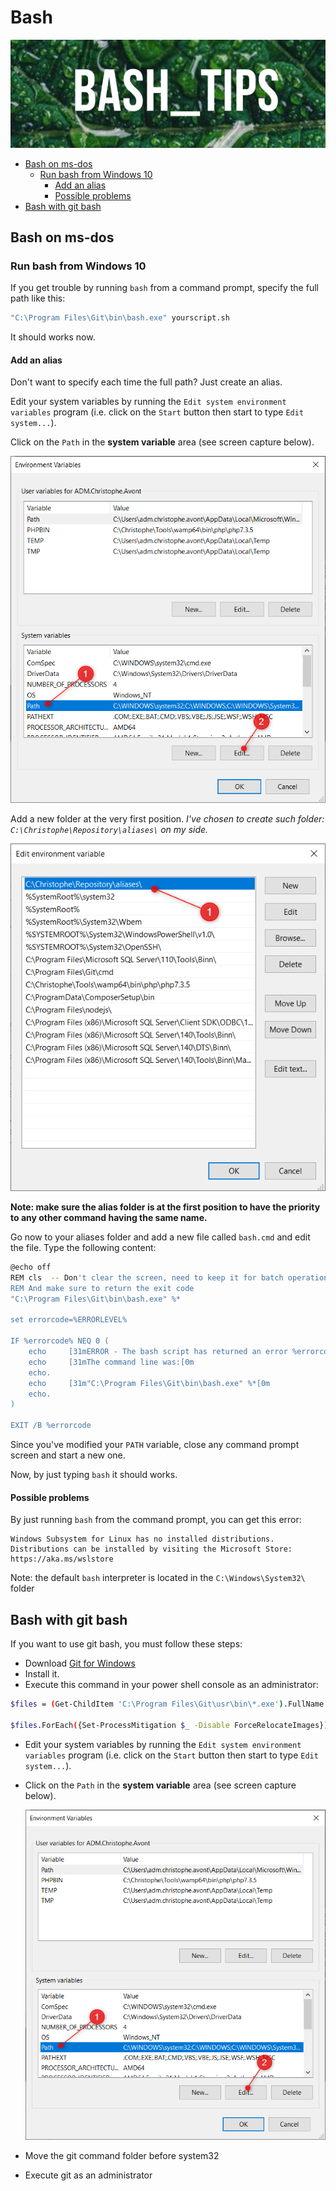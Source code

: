 ﻿<!-- This file has been generated automatically by the following script -->
<!-- C:\Christophe\Repository\writing-documentation\concat-md\concat-md.ps1 -->
<!-- So don't modify this file manually but run the tool once more instead -->

<!-- Last refresh date: 2020-04-25 10:43:19 -->

<!-- below, content of ./index.md -->

# Bash

![Banner](./images/banner.png)

<!-- table-of-contents - start -->
* [Bash on ms-dos](#bash-on-ms-dos)
    * [Run bash from Windows 10](#run-bash-from-windows-10)
       * [Add an alias](#add-an-alias)
       * [Possible problems](#possible-problems)
* [Bash with git bash](#bash-with-git-bash)
<!-- table-of-contents - end -->

<!-- below, content of ./dos/readme.md -->

## Bash on ms-dos

<!-- below, content of ./dos/windows_10/readme.md -->

### Run bash from Windows 10

If you get trouble by running `bash` from a command prompt, specify the full path like this:

```bash
"C:\Program Files\Git\bin\bash.exe" yourscript.sh
```

It should works now.

#### Add an alias

Don't want to specify each time the full path? Just create an alias.

Edit your system variables by running the `Edit system environment variables` program (i.e. click on the `Start` button then start to type `Edit system...`).

Click on the `Path` in the **system variable** area (see screen capture below).

![edit_path](./dos/windows_10/images/edit_path.png)

Add a new folder at the very first position. *I've chosen to create such folder: `C:\Christophe\Repository\aliases\` on my side.*

![add_to_path](./dos/windows_10/images/add_to_path.png)

**Note: make sure the alias folder is at the first position to have the priority to any other command having the same name.**

Go now to your aliases folder and add a new file called `bash.cmd` and edit the file. Type the following content:

```bash
@echo off
REM cls  -- Don't clear the screen, need to keep it for batch operations
REM And make sure to return the exit code
"C:\Program Files\Git\bin\bash.exe" %*

set errorcode=%ERRORLEVEL%

IF %errorcode% NEQ 0 (
    echo     [31mERROR - The bash script has returned an error %errorcode%[0m
    echo     [31mThe command line was:[0m
    echo.
    echo     [31m"C:\Program Files\Git\bin\bash.exe" %*[0m
    echo.
)

EXIT /B %errorcode
```

Since you've modified your `PATH` variable, close any command prompt screen and start a new one.

Now, by just typing `bash` it should works.

#### Possible problems

By just running `bash` from the command prompt, you can get this error:

```text
Windows Subsystem for Linux has no installed distributions.
Distributions can be installed by visiting the Microsoft Store:
https://aka.ms/wslstore
```

Note: the default `bash` interpreter is located in the `C:\Windows\System32\` folder

<!-- below, content of ./git/readme.md -->

## Bash with git bash

If you want to use git bash, you must follow these steps:

* Download [Git for Windows](https://gitforwindows.org)
* Install it.
* Execute this command in your power shell console as an administrator:

```bash
$files = (Get-ChildItem 'C:\Program Files\Git\usr\bin\*.exe').FullName

$files.ForEach({Set-ProcessMitigation $_ -Disable ForceRelocateImages})
```

* Edit your system variables by running the `Edit system environment variables` program (i.e. click on the `Start` button then start to type `Edit system...`).
* Click on the `Path` in the **system variable** area (see screen capture below).

    ![edit_path](./git/images/edit_path.png)

* Move the git command folder before system32
* Execute git as an administrator
